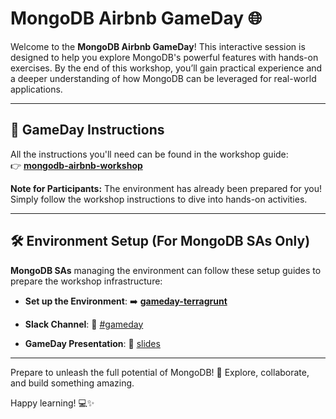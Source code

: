 # MongoDB Airbnb GameDay 🌐  

Welcome to the **MongoDB Airbnb GameDay**! This interactive session is designed to help you explore MongoDB's powerful features with hands-on exercises. By the end of this workshop, you’ll gain practical experience and a deeper understanding of how MongoDB can be leveraged for real-world applications.  

---

## 🔗 GameDay Instructions  
All the instructions you'll need can be found in the workshop guide:  
👉 **[mongodb-airbnb-workshop](https://simonegaiera.github.io/mongodb-airbnb-workshop/)**  

**Note for Participants:** The environment has already been prepared for you! Simply follow the workshop instructions to dive into hands-on activities.

---

## 🛠️ Environment Setup (For MongoDB SAs Only)  

**MongoDB SAs** managing the environment can follow these setup guides to prepare the workshop infrastructure:   

- **Set up the Environment**: ➡️ **[gameday-terragrunt](https://github.com/simonegaiera/mongodb-airbnb-workshop/tree/main/utils/gameday-terragrunt)**  

- **Slack Channel**: 💬 [#gameday](https://mongodb.enterprise.slack.com/archives/C08JJKV3T0A)

- **GameDay Presentation**: 📎 [slides](https://docs.google.com/presentation/d/1sDx7GytCwkENuoJsc-OIFsyV_tJ6rvwI9KOwoIGDHy0)

---

Prepare to unleash the full potential of MongoDB! 🚀 Explore, collaborate, and build something amazing.

Happy learning! 💻✨  